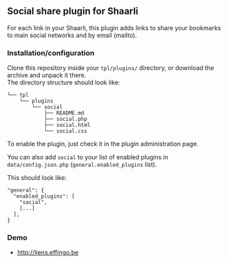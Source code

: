 ## Social share plugin for Shaarli

For each link in your Shaarli, this plugin adds links to share your bookmarks to main social networks and by email (mailto).

### Installation/configuration

Clone this repository inside your `tpl/plugins/` directory, or download the archive and unpack it there.  
The directory structure should look like:

```
└── tpl
    └── plugins
        └── social
            ├── README.md
            ├── social.php
            ├── social.html
            └── social.css
```

To enable the plugin, just check it in the plugin administration page.

You can also add `social` to your list of enabled plugins in `data/config.json.php`
(`general.enabled_plugins` list).

This should look like:

```
"general": {
  "enabled_plugins": [
    "social",
    [...]
  ],
}
```
### Demo

 - http://liens.effingo.be
